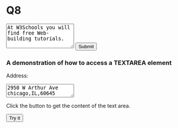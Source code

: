 # Q8
<!DOCTYPE html>
<html>
<body>

<form action="demo_form.asp">
<textarea rows="4" cols="20" name="usrtxt" wrap="hard">
At W3Schools you will find free Web-building tutorials.
</textarea>
<input type="submit">
</form>
<h3>A demonstration of how to access a TEXTAREA element</h3>

Address:<br>
<textarea id="myTextarea">
2950 W Arthur Ave
chicago,IL,60645
</textarea>

<p>Click the button to get the content of the text area.</p>

<button type="button" onclick="myFunction()">Try it</button>

<p id="demo"></p>

<script>
function myFunction() {
    var x = document.getElementById("myTextarea").value;
    document.getElementById("demo").innerHTML = x;
}
</script>

</body>
</html>
